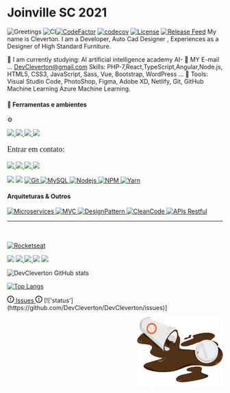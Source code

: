 # Joinville SC 2021

 
![Greetings](https://github.com/DevCleverton/sing-Master/workflows/Greetings/badge.svg) ![CI](https://github.com/DevCleverton/sing-Master/workflows/CI/badge.svg?branch=master)[![CodeFactor](https://www.codefactor.io/repository/github/peaceiris/actions-pixela/badge)](https://www.codefactor.io/repository/github/peaceiris/actions-pixela)
[![codecov](https://codecov.io/gh/peaceiris/actions-pixela/branch/main/graph/badge.svg)](https://codecov.io/gh/peaceiris/actions-pixela)
[![License](https://img.shields.io/:license-mit-blue.svg?style=flat)](https://opensource.org/licenses/MIT)
[![Release Feed](https://img.shields.io/badge/release-feed-yellow)](https://github.com/peaceiris/actions-pixela/releases.atom)
My name is Cleverton. I am a Developer, Auto Cad Designer  , Experiences as a Designer of High Standard Furniture.


🌱 I am currently studying: AI artificial intelligence academy AI-
💬 MY E-mail ... DevCleverton@gmail.com Skills: PHP-7,React,TypeScript,Angular,Node.js, HTML5, CSS3, JavaScript, Sass, Vue, Bootstrap, WordPress ...
🔧 Tools: Visual Studio Code, PhotoShop, Figma, Adobe XD, Netlify, Git, GitHub
Machine Learning Azure Machine Learning.



#### :wrench: Ferramentas e ambientes
<p align = "left">
  ⚙️ 
    <p class = "left">
    
  <a href="https://www.jetbrains.com/pt-br/pycharm/" alt="Pycharm">
  <img src = "https://img.shields.io/badge/-Pycharm-32CD32?style=for-the-badge&logo=pycharm&logoColor=white&link=https://www.jetbrains.com/pt-br/pycharm/ "/> </a>

  <a href="https://git-scm.com/" alt="Git">
  <img src = "https://img.shields.io/badge/-Git-FF0000?style=for-the-badge&logo=git&logoColor=white&link=https://git-scm.com/" /> </ a >

  <a href="https://github.com/" alt="GitHub">
    <img src = "https://img.shields.io/badge/-GitHub-000000?style=for-the-badge&logo=github&logoColor=white&link=https://github.com/" /> </a>

  <a href="https://www.canva.com/" alt="Canva">
    <img src = "https://img.shields.io/badge/-Canva-9932CC?style=for-the-badge&logo=canva&logoColor=white&link=https://www.canva.com/" /> </a>
</p> 
</p>
<p align = "left" style = "text-align: justify; font-family: Georgia, 'Times New Roman', Times, serif; font-size: large;">
    Entrar em contato:
</p>

<p class = "left">
  <a href="" alt="Instagram">
  <img src = "https://img.shields.io/badge/-Instagram-DF0174?style=for-the-badge&logo=instagram&logoColor=white&link=" /> </a>
  
  <a href="" alt="Linkedin">
  <img src = "https://img.shields.io/badge/-Linkedin-045FB4?style=for-the-badge&logo=Linkedin&logoColor=white&link=https://www.linkedin.com/" / > </a>

  <a href="https://thiagoperess.medium.com/" alt="Medium">
  <img src = "https://img.shields.io/badge/-Medium-000000?style=for-the-badge&logo=medium&logoColor=white&link=https://https://medium.com/" / > </a>

  <a href="https://twitter.com/othiagoperess" alt="Twitter">
    <img src = "https://img.shields.io/badge/-Twitter-58ACFA?style=for-the-badge&logo=twitter&logoColor=white&link=https://https://twitter.com" /> </a>
</p>  


  <a href="https://api.whatsapp.com/send?phone=5547997511535&text=Olá%code,%20tudo%20bem?" alt="WhatsApp">
  <img src="https://img.shields.io/badge/-WhatsApp-3CB371?style=flat-square&labelColor=3CB371&logo=whatsapp&logoColor=white&link=https://api.whatsapp.com/send?phone=5547997511535&text=Olá%20,%20tudo%20bem?"/></a>

  <a href="https://www.facebook.com/" alt="Facebook">
  <img src="https://img.shields.io/badge/-Facebook-4169E1?style=flat-square&labelColor=4169E1&logo=facebook&logoColor=white&link=https://www.facebook.com/"/></a>
  
  



<a href="#">
      <img alt="Git" src="https://img.shields.io/badge/Git-F05032.svg?style=for-the-badge&logo=git&logoColor=white" />
</a>
<a href="#">
      <img alt="MySQL" src="https://img.shields.io/badge/MySQL-4479A1.svg?style=for-the-badge&logo=mysql&logoColor=white" />
</a>
<a href="#">
      <img alt="Nodejs" src="https://img.shields.io/badge/node-339933.svg?style=for-the-badge&logo=node.js&logoColor=white" />
</a>
<a href="#">
      <img alt="NPM" src="https://img.shields.io/badge/NPM-CB3837.svg?style=for-the-badge&logo=npm&logoColor=white" />
</a>
<a href="#">
      <img alt="Yarn" src="https://img.shields.io/badge/Yarn-2C8EBB.svg?style=for-the-badge&logo=yarn&logoColor=white" />
</a>



#### Arquiteturas & Outros

<p align="left">

<a href="#">
      <img alt="Microservices" src="https://img.shields.io/badge/Microservices-gray.svg?style=for-the-badge" />
</a>
<a href="#">
      <img alt="MVC" src="https://img.shields.io/badge/MVC-gray.svg?style=for-the-badge" />
</a>
<a href="#">
      <img alt="DesignPattern" src="https://img.shields.io/badge/DesignPattern-gray.svg?style=for-the-badge" />
</a>
<a href="#">
      <img alt="CleanCode" src="https://img.shields.io/badge/CleanCode-gray.svg?style=for-the-badge" />
</a>
<a href="#">
      <img alt="APIs Restful" src="https://img.shields.io/badge/APIs%20Restful-gray.svg?style=for-the-badge" />
</a>
</p>

---
</br>
</br>





<a href="https://app.rocketseat.com.br/me/solrachix">
      <img alt="Rocketseat" src="https://img.shields.io/badge/Rocketseat-5659EB?style=for-the-badge&logo=data:image/png;base64,iVBORw0KGgoAAAANSUhEUgAAABAAAAAQCAMAAAAoLQ9TAAAALVBMVEVHcExxWsF0XMJzXMJxWcFsUsD///9jRrzY0u6Xh9Gsn9n39fyMecy0qd2bjNJWBT0WAAAABHRSTlMA2Do606wF2QAAAGlJREFUGJVdj1cWwCAIBLEsRU3uf9xobDH8+GZwUYi8i6ucJwrxKE+7D0G9Q4vlYqtmCSjndr4CgCgzlyFgfKfKCVO0LrPKjmiqMxGXkJwNnXskqWG+1oSM+BSwD8f29YLNjvx/OQrn+g99oQSoNmt3PgAAAABJRU5ErkJggg==" />
</a>



<p align = "left">
   
  <p class = "left">
<a href="https://developer.mozilla.org/pt-BR/docs/Web/HTML" alt="HMTL">
  <img src="https://img.shields.io/badge/-HTML-FF4500?style=for-the-badge&logo=html5&logoColor=white&link=https://developer.mozilla.org/pt-BR/docs/Web/HTML"/></a>
  
  
  <a href="https://www.w3schools.com/css/" alt="CSS">
  <img src = "https://img.shields.io/badge/-CSS-0000FF?style=for-the-badge&logo=css3&logoColor=white&link=https://www.w3schools.com/css/" /> </a>

  <a href="https://www.python.org/" alt="Python">
  <img src = "https://img.shields.io/badge/-Python-000080?style=for-the-badge&logo=python&logoColor=white&link=https://www.python.org/" /> </a>

<a href="https://developer.mozilla.org/pt-BR/docs/Web/JavaScript" alt="Javascript">
    <img src="https://img.shields.io/badge/-JavaScript-FFFF00?style=for-the-badge&logo=javascript&logoColor=black&link=https://developer.mozilla.org/pt-BR/docs/Web/JavaScript/othiagoperess"/></a>


  
  <a href="https://getbootstrap.com/" alt="Bootstrap">
    <img src = "https://img.shields.io/badge/-Bootstrap-8B008B?style=for-the-badge&logo=bootstrap&logoColor=white&link=https://getbootstrap.com//othiagoperess" /></a> </p> 
    
    
   
    



  
  

  ![DevCleverton GitHub stats](https://github-readme-stats.vercel.app/api?username=DevCleverton&show_icons=true&theme=radical)

[![Top Langs](https://github-readme-stats.vercel.app/api/top-langs/?username=DevCleverton&langs_count=8)](https://github.com/DevCleverton/DevCleverton/issues)

 <a class="js-selected-navigation-item selected UnderlineNav-item hx_underlinenav-item no-wrap js-responsive-underlinenav-item" data-tab-item="i1issues-tab" data-hotkey="g i" data-ga-click="Repository, Navigation click, Issues tab" aria-current="page" data-selected-links="repo_issues repo_labels repo_milestones /DevCleverton/DevCleverton/issues" href="/DevCleverton/DevCleverton/issues">
                <svg class="octicon octicon-issue-opened UnderlineNav-octicon d-none d-sm-inline" height="16" viewBox="0 0 16 16" version="1.1" width="16" aria-hidden="true"><path fill-rule="evenodd" d="M8 1.5a6.5 6.5 0 100 13 6.5 6.5 0 000-13zM0 8a8 8 0 1116 0A8 8 0 010 8zm9 3a1 1 0 11-2 0 1 1 0 012 0zm-.25-6.25a.75.75 0 00-1.5 0v3.5a.75.75 0 001.5 0v-3.5z"></path></svg>
              <span data-content="Issues">Issues</span>
                <span title="0" hidden="hidden" class="Counter ">0</span>
</a>
<svg class="octicon octicon-issue-opened UnderlineNav-octicon d-none d-sm-inline" height="16" viewBox="0 0 16 16" version="1.1" width="16" aria-hidden="true"><path fill-rule="evenodd" d="M8 1.5a6.5 6.5 0 100 13 6.5 6.5 0 000-13zM0 8a8 8 0 1116 0A8 8 0 010 8zm9 3a1 1 0 11-2 0 1 1 0 012 0zm-.25-6.25a.75.75 0 00-1.5 0v3.5a.75.75 0 001.5 0v-3.5z"></path></svg>
 [!['status'](https://github.com/DevCleverton/DevCleverton/issues)]
 
 
 <img
	src="https://github.com/solrachix/Proffy/blob/master/.github/adornment-5.png?raw=true"
	width="200px"
	height="160px"
	align="right"
/>
 

